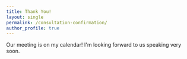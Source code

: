 ```yaml
---
title: Thank You!
layout: single
permalink: /consultation-confirmation/
author_profile: true
---
```


Our meeting is on my calendar! I'm looking forward to us speaking very soon.
